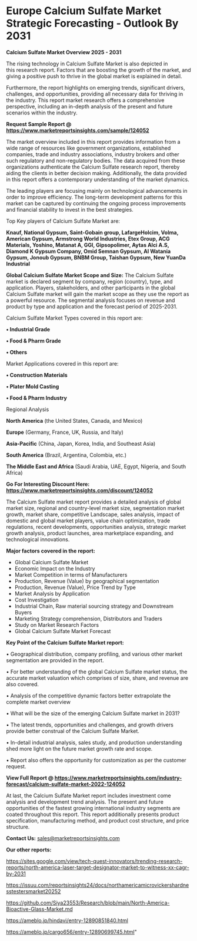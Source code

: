 # Europe Calcium Sulfate Market Strategic Forecasting - Outlook By 2031

<Strong> Calcium Sulfate Market Overview 2025 - 2031</strong>

The rising technology in Calcium Sulfate Market is also depicted in this research report. Factors that are boosting the growth of the market, and giving a positive push to thrive in the global market is explained in detail.

Furthermore, the report highlights on emerging trends, significant drivers, challenges, and opportunities, providing all necessary data for thriving in the industry. This report market research offers a comprehensive perspective, including an in-depth analysis of the present and future scenarios within the industry.

<strong>Request Sample Report @ <a href=https://www.marketreportsinsights.com/sample/124052>https://www.marketreportsinsights.com/sample/124052</a></strong>

The market overview included in this report provides information from a wide range of resources like government organizations, established companies, trade and industry associations, industry brokers and other such regulatory and non-regulatory bodies. The data acquired from these organizations authenticate the Calcium Sulfate research report, thereby aiding the clients in better decision making. Additionally, the data provided in this report offers a contemporary understanding of the market dynamics.

The leading players are focusing mainly on technological advancements in order to improve efficiency. The long-term development patterns for this market can be captured by continuing the ongoing process improvements and financial stability to invest in the best strategies.

Top Key players of Calcium Sulfate Market are:

<strong>Knauf, National Gypsum, Saint-Gobain group, LafargeHolcim, Volma, American Gypsum, Armstrong World Industries, Etex Group, ACG Materials, Yoshino, Matanat A, GGI, Gipsopolimer, Aytas Alci A.S, Diamond K Gypsum Company, Omid Semnan Gypsum, Al Watania Gypsum, Jonoub Gypsum, BNBM Group, Taishan Gypsum, New YuanDa Industrial</strong>

<strong><b>Global Calcium Sulfate Market Scope and Size:</b></strong>
The Calcium Sulfate market is declared segment by company, region (country), type, and application. Players, stakeholders, and other participants in the global Calcium Sulfate market will gain the market scope as they use the report as a powerful resource. The segmental analysis focuses on revenue and product by type and application and the forecast period of 2025-2031.

Calcium Sulfate Market Types covered in this report are:

<strong>• Industrial Grade

• Food & Pharm Grade

• Others</strong>

Market Applications covered in this report are:

<strong>• Construction Materials

• Plater Mold Casting

• Food & Pharm Industry</strong> 

Regional Analysis

<strong>North America</strong> (the United States, Canada, and Mexico)

<strong>Europe</strong> (Germany, France, UK, Russia, and Italy)

<strong>Asia-Pacific</strong> (China, Japan, Korea, India, and Southeast Asia)

<strong>South America</strong> (Brazil, Argentina, Colombia, etc.)

<strong>The Middle East and Africa</strong> (Saudi Arabia, UAE, Egypt, Nigeria, and South Africa)

<strong>Go For Interesting Discount Here: <a href=https://www.marketreportsinsights.com/discount/124052>https://www.marketreportsinsights.com/discount/124052</a></strong>

The Calcium Sulfate market report provides a detailed analysis of global market size, regional and country-level market size, segmentation market growth, market share, competitive Landscape, sales analysis, impact of domestic and global market players, value chain optimization, trade regulations, recent developments, opportunities analysis, strategic market growth analysis, product launches, area marketplace expanding, and technological innovations.

<strong><b>Major factors covered in the report:</b></strong>
<ul>
  <li>Global Calcium Sulfate Market </li>
  <li>Economic Impact on the Industry</li>
  <li>Market Competition in terms of Manufacturers</li>
  <li>Production, Revenue (Value) by geographical segmentation</li>
  <li>Production, Revenue (Value), Price Trend by Type</li>
  <li>Market Analysis by Application</li>
  <li>Cost Investigation</li>
  <li>Industrial Chain, Raw material sourcing strategy and Downstream Buyers</li>
  <li>Marketing Strategy comprehension, Distributors and Traders</li>
  <li>Study on Market Research Factors</li>
  <li>Global Calcium Sulfate Market Forecast</li>
</ul>

<strong><b>Key Point of the Calcium Sulfate Market report:</b></strong>

• Geographical distribution, company profiling, and various other market segmentation are provided in the report.

• For better understanding of the global Calcium Sulfate market status, the accurate market valuation which comprises of size, share, and revenue are also covered.

• Analysis of the competitive dynamic factors better extrapolate the complete market overview

• What will be the size of the emerging Calcium Sulfate market in 2031?

• The latest trends, opportunities and challenges, and growth drivers provide better construal of the Calcium Sulfate Market.

• In-detail industrial analysis, sales study, and production understanding shed more light on the future market growth rate and scope.

• Report also offers the opportunity for customization as per the customer request.

<strong><b>View Full Report @ <a href=https://www.marketreportsinsights.com/industry-forecast/calcium-sulfate-market-2022-124052>https://www.marketreportsinsights.com/industry-forecast/calcium-sulfate-market-2022-124052</a></b></strong>


At last, the Calcium Sulfate Market report includes investment come analysis and development trend analysis. The present and future opportunities of the fastest growing international industry segments are coated throughout this report. This report additionally presents product specification, manufacturing method, and product cost structure, and price structure.

<strong>Contact Us:</strong>
sales@marketreportsinsights.com

<strong>Our other reports:</strong>

<a href=https://sites.google.com/view/tech-quest-innovators/trending-research-reports/north-america-laser-target-designator-market-to-witness-xx-cagr-by-2031>https://sites.google.com/view/tech-quest-innovators/trending-research-reports/north-america-laser-target-designator-market-to-witness-xx-cagr-by-2031</a>

<a href=https://issuu.com/reportsinsights24/docs/northamericamicrovickershardnesstestersmarket20252>https://issuu.com/reportsinsights24/docs/northamericamicrovickershardnesstestersmarket20252</a>

<a href=https://github.com/Siya23553/Research/blob/main/North-America-Bioactive-Glass-Market.md>https://github.com/Siya23553/Research/blob/main/North-America-Bioactive-Glass-Market.md</a>

<a href=https://ameblo.jp/hindavi/entry-12890851840.html>https://ameblo.jp/hindavi/entry-12890851840.html</a>

<a href=https://ameblo.jp/cargo656/entry-12890699745.html>https://ameblo.jp/cargo656/entry-12890699745.html</a>"
